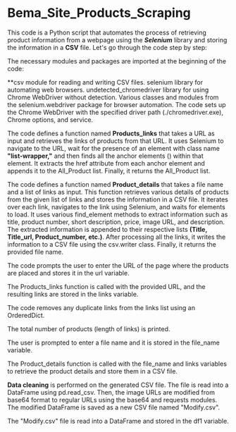 # Bema_Site_Products_Scraping

This code is a Python script that automates the process of retrieving product information from a webpage using the ***Selenium*** library and storing the information in a **CSV** file. Let's go through the code step by step:

The necessary modules and packages are imported at the beginning of the code:

**csv module for reading and writing CSV files.
selenium library for automating web browsers.
undetected_chromedriver library for using Chrome WebDriver without detection.
Various classes and modules from the selenium.webdriver package for browser automation.
The code sets up the Chrome WebDriver with the specified driver path (./chromedriver.exe), Chrome options, and service.

The code defines a function named **Products_links** that takes a URL as input and retrieves the links of products from that URL. It uses Selenium to navigate to the URL, wait for the presence of an element with class name **"list-wrapper,"** and then finds all the anchor elements (<a>) within that element. It extracts the href attribute from each anchor element and appends it to the All_Product list. Finally, it returns the All_Product list.

The code defines a function named **Product_details** that takes a file name and a list of links as input. This function retrieves various details of products from the given list of links and stores the information in a CSV file. It iterates over each link, navigates to the link using Selenium, and waits for elements to load. It uses various find_element methods to extract information such as title, product number, short description, price, image URL, and description. The extracted information is appended to their respective lists **(Title, Title_url, Product_number, etc.)**. After processing all the links, it writes the information to a CSV file using the csv.writer class. Finally, it returns the provided file name.

The code prompts the user to enter the URL of the page where the products are placed and stores it in the url variable.

The Products_links function is called with the provided URL, and the resulting links are stored in the links variable.

The code removes any duplicate links from the links list using an OrderedDict.

The total number of products (length of links) is printed.

The user is prompted to enter a file name and it is stored in the file_name variable.

The Product_details function is called with the file_name and links variables to retrieve the product details and store them in a CSV file.

**Data cleaning** is performed on the generated CSV file. The file is read into a DataFrame using pd.read_csv. Then, the image URLs are modified from base64 format to regular URLs using the base64 and requests modules. The modified DataFrame is saved as a new CSV file named "Modify.csv".

The "Modify.csv" file is read into a DataFrame and stored in the df1 variable.
